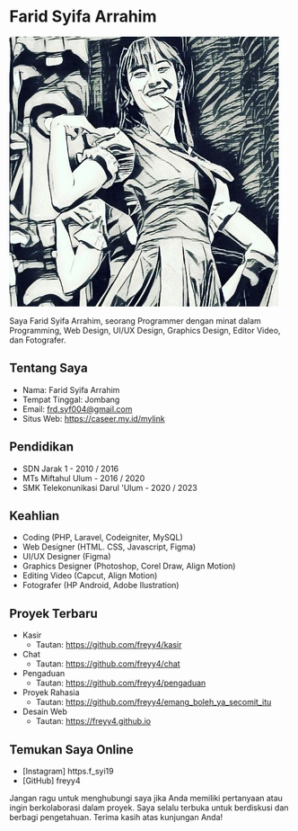 # Farid Syifa Arrahim

![Foto Profil](get.jpeg)

Saya Farid Syifa Arrahim, seorang Programmer dengan minat dalam Programming, Web Design, UI/UX Design, Graphics Design, Editor Video, dan Fotografer.

## Tentang Saya

- Nama: Farid Syifa Arrahim
- Tempat Tinggal: Jombang
- Email: frd.syf004@gmail.com
- Situs Web: https://caseer.my.id/mylink

## Pendidikan

- SDN Jarak 1 - 2010 / 2016
- MTs Miftahul Ulum - 2016 / 2020
- SMK Telekonunikasi Darul 'Ulum - 2020 / 2023

## Keahlian

- Coding (PHP, Laravel, Codeigniter, MySQL)
- Web Designer (HTML. CSS, Javascript, Figma)
- UI/UX Designer (Figma)
- Graphics Designer (Photoshop, Corel Draw, Align Motion)
- Editing Video (Capcut, Align Motion)
- Fotografer (HP Android, Adobe Ilustration)

## Proyek Terbaru

- Kasir
  - Tautan: https://github.com/freyy4/kasir
- Chat
  - Tautan: https://github.com/freyy4/chat
- Pengaduan
  - Tautan: https://github.com/freyy4/pengaduan
- Proyek Rahasia
  - Tautan: https://github.com/freyy4/emang_boleh_ya_secomit_itu
- Desain Web
  - Tautan: https://freyy4.github.io   

## Temukan Saya Online

- [Instagram] https.f_syi19
- [GitHub] freyy4

Jangan ragu untuk menghubungi saya jika Anda memiliki pertanyaan atau ingin berkolaborasi dalam proyek. Saya selalu terbuka untuk berdiskusi dan berbagi pengetahuan. Terima kasih atas kunjungan Anda!
